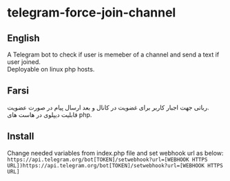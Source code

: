 # telegram-force-join-channel
## English
A Telegram bot to check if user is memeber of a channel and send a text if user joined.  
Deployable on linux php hosts.  
## Farsi
رباتی جهت اجبار کاربر برای غضویت در کانال و بعد ارسال پیام در صورت عضویت.  
قابلیت دیپلوی در هاست های php.  
## Install
Change needed variables from index.php file and set webhook url as below:  
`https://api.telegram.org/bot[TOKEN]/setwebhook?url=[WEBHOOK HTTPS URL])https://api.telegram.org/bot[TOKEN]/setwebhook?url=[WEBHOOK HTTPS URL]` 
